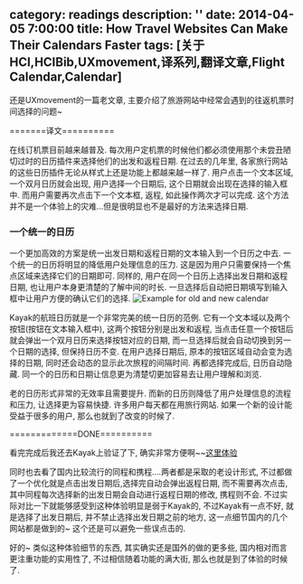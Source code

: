 category: readings
description: ''
date: 2014-04-05 7:00:00
title: How Travel Websites Can Make Their Calendars Faster
tags: [关于HCI,HCIBib,UXmovement,译系列,翻译文章,Flight Calendar,Calendar]
---

还是UXmovement的一篇老文章, 主要介绍了旅游网站中经常会遇到的往返机票时间选择的问题~

=======译文==========

在线订机票目前越来越普及. 每次用户定机票的时候他们都必须使用那个未尝丑陋切过时的日历插件来选择他们的出发和返程日期. 在过去的几年里, 各家旅行网站的这些日历插件无论从样式上还是功能上都越来越一样了. 用户点击一个文本区域, 一个双月日历就会出现, 用户选择一个日期后, 这个日期就会出现在选择的输入框中. 而用户需要再次点击下一个文本框, 返程, 如此操作两次才可以完成. 这个方法并不是一个体验上的灾难...但是很明显也不是最好的方法来选择日期.

<h3>一个统一的日历</h3>

一个更加高效的方案是统一出发日期和返程日期的文本输入到一个日历之中去. 一个统一的日历将明显的降低用户处理信息的压力. 这是因为用户只需要保持一个焦点区域来选择它们的日期即可. 同样的, 用户在同一个日历上选择出发日期和返程日期, 也让用户本身更清楚的了解中间的时长. 一旦选择后自动把日期填写到输入框中让用户方便的确认它们的选择.
<img src="http://uxmovement.com/wp-content/uploads/2013/10/unified-calendar.png" alt="Example for old and new calendar" />

Kayak的航班日历就是一个非常完美的统一日历的范例. 它有一个文本域以及两个按钮(按钮在文本输入框中), 这两个按钮分别是出发和返程, 当点击任意一个按钮后就会弹出一个双月日历来选择按钮对应的日期, 而一旦选择后就会自动切换到另一个日期的选择, 但保持日历不变. 在用户选择日期后, 原本的按钮区域自动会变为选择的日期, 同时还会动态的显示此次旅程的间隔时间. 再都选择完成后, 日历自动隐藏. 同一个的日历和日期让信息更为清楚切更加容易去让用户理解和浏览.

老的日历形式非常的无效率且需要提升. 而新的日历则降低了用户处理信息的流程和压力, 让选择更为容易快捷. 许多用户每天都在用旅行网站. 如果一个新的设计能受益于很多的用户, 那么也就到了改变的时候了.

=============DONE==========

看完完成后我还去Kayak上验证了下, 确实非常方便啊~~<a href="http://www.kayak.com/flights" target="_blank">这里体验</a>

同时也去看了国内比较流行的同程和携程....两者都是采取的老设计形式, 不过都做了一个优化就是点击出发日期后,选择完自动会弹出返程日期, 而不需要再次点击, 其中同程每次选择新的出发日期会自动进行返程日期的修改, 携程则不会. 不过实际对比一下就能够感受到这种体验明显是弱于Kayak的, 不过Kayak有一点不好, 就是选择了出发日期后, 并不禁止选择出发日期之前的地方, 这一点细节国内的几个网站都是做到的~ 这个还是可以避免一些误点击的.

好的~ 类似这种体验细节的东西, 其实确实还是国外的做的更多些, 国内相对而言更注重功能的实用性了, 不过相信随着功能的满大街, 那么也就是到了体验的时候了.
